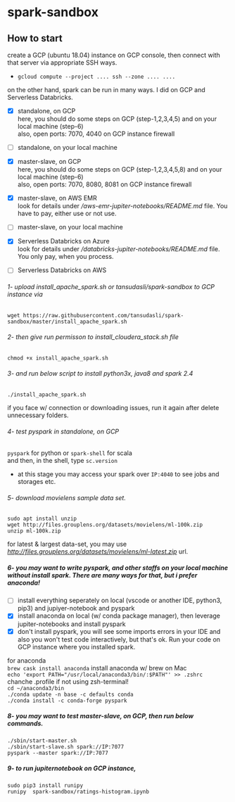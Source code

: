 # spark-sandbox

## How to start
create a GCP (ubuntu 18.04) instance on GCP console, then connect with that server via appropriate SSH ways.
* `gcloud compute --project .... ssh --zone .... ....`

on the other hand, spark can be run in many ways. I did on GCP and Serverless Databricks.
- [x] standalone, on GCP<br> 
      here, you should do some steps on GCP (step-1,2,3,4,5) and on your local machine (step-6)<br> 
      also, open ports: 7070, 4040 on GCP instance firewall
- [ ] standalone, on your local machine
- [x] master-slave, on GCP<br> 
    here, you should do some steps on GCP (step-1,2,3,4,5,8) and on your local machine (step-6)<br> 
    also, open ports: 7070, 8080, 8081 on GCP instance firewall
- [x] master-slave, on AWS EMR<br> 
    look for details under */aws-emr-jupiter-notebooks/README.md* file. You have to pay, either use or not use.
- [ ] master-slave, on your local machine
- [x] Serverless Databricks on Azure<br> 
     look for details under */databricks-jupiter-notebooks/README.md* file. You only pay, when you process.
- [ ] Serverless Databricks on AWS


###### 1- upload *install_apache_spark.sh* or *tansudasli/spark-sandbox* to GCP instance via
 `wget https://raw.githubusercontent.com/tansudasli/spark-sandbox/master/install_apache_spark.sh`

###### 2- then give run permisson to install_cloudera_stack.sh file
 `chmod +x install_apache_spark.sh` 

###### 3- and run below script to install python3x, java8 and spark 2.4
 `./install_apache_spark.sh` 

if you face w/ connection or downloading issues, run it again after delete unnecessary folders.

###### 4- test pyspark in *standalone, on GCP*
`pyspark` for python or `spark-shell` for scala<br>
and then, in the shell, type `sc.version`

* at this stage you may access your spark over `IP:4040` to see jobs and storages etc.


###### 5- download movielens sample data set.
 `sudo apt install unzip`<br>
 `wget http://files.grouplens.org/datasets/movielens/ml-100k.zip`<br>
 `unzip ml-100k.zip`

for latest & largest data-set, you may use *http://files.grouplens.org/datasets/movielens/ml-latest.zip* url. 

##### 6- you may want to write pyspark, and other staffs on your local machine without install spark. There are many ways for that, but i prefer anaconda! 
- [ ] install everything seperately on local (vscode or another IDE, python3, pip3) and jupiyer-notebook and pyspark
- [x] install anaconda on local (w/ conda package manager), then leverage jupiter-notebooks and install pyspark
- [x] don't install pyspark, you will see some imports errors in your IDE and also you won't test code interactively, but that's ok. Run your code on GCP instance where you installed spark.

for anaconda<br>
 `brew cask install anaconda` install anaconda w/ brew on Mac<br>
 `echo 'export PATH="/usr/local/anaconda3/bin/:$PATH"' >> .zshrc` chanche .profile if not using zsh-terminal!<br>
 `cd ~/anaconda3/bin` <br>
 `./conda update -n base -c defaults conda`<br>
 `./conda install -c conda-forge pyspark`<br>

##### 8- you may want to test *master-slave, on GCP*, then run below commands.
  `./sbin/start-master.sh`<br> 
  `./sbin/start-slave.sh spark://IP:7077`<br> 
  `pyspark --master spark://IP:7077`

##### 9- to run jupiternotebook on GCP instance,
 `sudo pip3 install runipy`<br>
 `runipy  spark-sandbox/ratings-histogram.ipynb`


